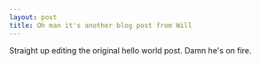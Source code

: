 ```yaml
---
layout: post
title: Oh man it's another blog post from Will
---
```


Straight up editing the original hello world post. Damn he's on fire.
